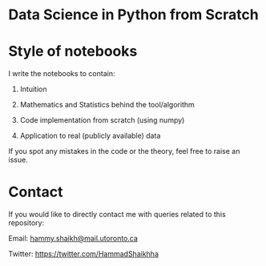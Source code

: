 # Data Science in Python from Scratch

# Style of notebooks
I write the notebooks to contain:

1) Intuition

2) Mathematics and Statistics behind the tool/algorithm

3) Code implementation from scratch (using numpy)

4) Application to real (publicly available) data

If you spot any mistakes in the code or the theory, feel free to raise an issue. 

# Contact
If you would like to directly contact me with queries related to this repository:

Email: <hammy.shaikh@mail.utoronto.ca>

Twitter: https://twitter.com/HammadShaikhha
